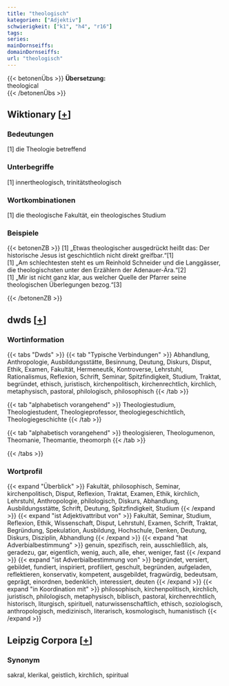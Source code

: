 ```yaml
---
title: "theologisch"
kategorien: ["Adjektiv"]
schwierigkeit: ["k1", "h4", "r16"]
tags:
series:
mainDornseiffs:
domainDornseiffs:
url: "theologisch"
---
```


{{< betonenÜbs >}}
**Übersetzung:**  
theological  
{{< /betonenÜbs >}}

## Wiktionary [[+](https://de.wiktionary.org/wiki/theologisch)]

### Bedeutungen
[1] die Theologie betreffend  

### Unterbegriffe
[1] innertheologisch, trinitätstheologisch  

### Wortkombinationen
[1] die theologische Fakultät, ein theologisches Studium  

### Beispiele
{{< betonenZB >}}
[1] „Etwas theologischer ausgedrückt heißt das: Der historische Jesus ist geschichtlich nicht direkt greifbar.“[1]  
[1] „Am schlechtesten steht es um Reinhold Schneider und die Langgässer, die theologischsten unter den Erzählern der Adenauer-Ära.“[2]  
[1] „Mir ist nicht ganz klar, aus welcher Quelle der Pfarrer seine theologischen Überlegungen bezog.“[3]  

{{< /betonenZB >}}


## dwds [[+](https://www.dwds.de/wb/theologisch)]

### Wortinformation
{{< tabs "Dwds" >}}
{{< tab "Typische Verbindungen" >}}
Abhandlung, Anthropologie, Ausbildungsstätte, Besinnung, Deutung, Diskurs, Disput, Ethik, Examen, Fakultät, Hermeneutik, Kontroverse, Lehrstuhl, Rationalismus, Reflexion, Schrift, Seminar, Spitzfindigkeit, Studium, Traktat, begründet, ethisch, juristisch, kirchenpolitisch, kirchenrechtlich, kirchlich, metaphysisch, pastoral, philologisch, philosophisch
{{< /tab >}}

{{< tab "alphabetisch vorangehend" >}}
Theologiestudium, Theologiestudent, Theologieprofessor, theologiegeschichtlich, Theologiegeschichte
{{< /tab >}}

{{< tab "alphabetisch vorangehend" >}}
theologisieren, Theologumenon, Theomanie, Theomantie, theomorph
{{< /tab >}}

{{< /tabs >}}

### Wortprofil
{{< expand "Überblick" >}} Fakultät, philosophisch, Seminar, kirchenpolitisch, Disput, Reflexion, Traktat, Examen, Ethik, kirchlich, Lehrstuhl, Anthropologie, philologisch, Diskurs, Abhandlung, Ausbildungsstätte, Schrift, Deutung, Spitzfindigkeit, Studium {{< /expand >}}
{{< expand "ist Adjektivattribut von" >}} Fakultät, Seminar, Studium, Reflexion, Ethik, Wissenschaft, Disput, Lehrstuhl, Examen, Schrift, Traktat, Begründung, Spekulation, Ausbildung, Hochschule, Denken, Deutung, Diskurs, Disziplin, Abhandlung {{< /expand >}}
{{< expand "hat Adverbialbestimmung" >}} genuin, spezifisch, rein, ausschließlich, als, geradezu, gar, eigentlich, wenig, auch, alle, eher, weniger, fast {{< /expand >}}
{{< expand "ist Adverbialbestimmung von" >}} begründet, versiert, gebildet, fundiert, inspiriert, profiliert, geschult, begründen, aufgeladen, reflektieren, konservativ, kompetent, ausgebildet, fragwürdig, bedeutsam, geprägt, einordnen, bedenklich, interessiert, deuten {{< /expand >}}
{{< expand "in Koordination mit" >}} philosophisch, kirchenpolitisch, kirchlich, juristisch, philologisch, metaphysisch, biblisch, pastoral, kirchenrechtlich, historisch, liturgisch, spirituell, naturwissenschaftlich, ethisch, soziologisch, anthropologisch, medizinisch, literarisch, kosmologisch, humanistisch {{< /expand >}}

## Leipzig Corpora [[+](https://corpora.uni-leipzig.de/en/res?word=theologisch&corpusId=deu_newscrawl-public_2018)]


### Synonym
sakral, klerikal, geistlich, kirchlich, spiritual

